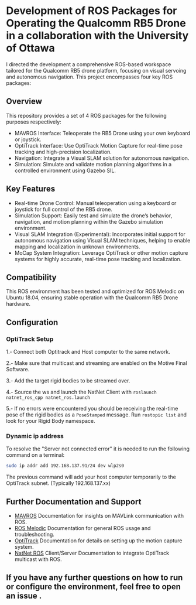 # Development of ROS Packages for Operating the Qualcomm RB5 Drone in a collaboration with the University of Ottawa

 

I directed the development a comprehensive ROS-based workspace tailored for the Qualcomm RB5 drone platform, focusing on visual servoing and autonomous navigation. This project encompasses four key ROS packages:


## Overview

This repository provides a set of 4 ROS packages for the following purposes respectively: 

- MAVROS Interface: Teleoperate the RB5 Drone using your own keyboard or joystick.
- OptiTrack Interface: Use OptiTrack Motion Capture for real-time pose tracking and high-precision localization.
- Navigation: Integrate a Visual SLAM solution for autonomous navigation.
- Simulation:  Simulate and validate motion planning algorithms in a controlled environment using Gazebo SIL.


## Key Features

  - Real-time Drone Control: Manual teleoperation using a keyboard or joystick for full control of the RB5 drone.
  - Simulation Support: Easily test and simulate the drone’s behavior, navigation, and motion planning within the Gazebo simulation environment.
  - Visual SLAM Integration (Experimental): Incorporates initial support for autonomous navigation using Visual SLAM techniques, helping to enable mapping and localization in unknown environments.
  - MoCap System Integration: Leverage OptiTrack or other motion capture systems for highly accurate, real-time pose tracking and localization.
  

## Compatibility

This ROS environment has been tested and optimized for ROS Melodic on Ubuntu 18.04, ensuring stable operation with the Qualcomm RB5 Drone hardware.

## Configuration




### OptiTrack Setup

1.- Connect both Optitrack and Host computer to the same network.

2.- Make sure that multicast and streaming are enabled on the Motive Final Software.

3.- Add the target rigid bodies to be streamed over.

4.- Source the ws and launch the NatNet Client with `roslaunch natnet_ros_cpp natnet_ros.launch`

5.- If no errors were encountered you should be receiving the real-time pose of the rigid bodies as a `PoseStamped` message. Run `rostopic list` and look for your Rigid Body namespace.

### Dynamic ip address
To resolve the "Server not connected error" it is needed to run the following command on a terminal:
```bash
sudo ip addr add 192.168.137.91/24 dev wlp2s0
```
The previous command will add your host computer temporarily to the OptiTrack subnet. (Typically 192.168.137.xx)

## Further Documentation and Support

- [MAVROS](http://wiki.ros.org/mavros) Documentation for insights on MAVLink communication with ROS.
- [ROS Melodic](http://wiki.ros.org/melodic/Installation/Ubuntu) Documentation for general ROS usage and troubleshooting.
- [OptiTrack](https://optitrack.com/) Documentation for details on setting up the motion capture system.
- [NatNet ROS](https://github.com/L2S-lab/natnet_ros_cpp) Client/Server Documentation to integrate OptiTrack multicast with ROS.

## If you have any further questions on how to run or configure the environment, feel free to open an issue .
